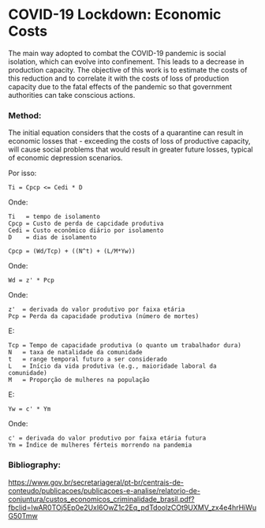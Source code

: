 # COVID-19 Lockdown: Economic Costs

The main way adopted to combat the COVID-19 pandemic is social isolation, which can evolve into confinement. This leads to a decrease in production capacity. The objective of this work is to estimate the costs of this reduction and to correlate it with the costs of loss of production capacity due to the fatal effects of the pandemic so that government authorities can take conscious actions. 

### Method:

The initial equation considers that the costs of a quarantine can result in economic losses that - exceeding the costs of loss of productive capacity, will cause social problems that would result in greater future losses, typical of economic depression scenarios.

Por isso: 

```
Ti = Cpcp <= Cedi * D
```

Onde:

```
Ti   = tempo de isolamento
Cpcp = Custo de perda de capcidade produtiva
Cedi = Custo econômico diário por isolamento
D    = dias de isolamento
```

```
Cpcp = (Wd/Tcp) + ((N^t) + (L/M*Yw))
```

Onde:

```
Wd = z' * Pcp
```

Onde:
```
z'  = derivada do valor produtivo por faixa etária
Pcp = Perda da capacidade produtiva (número de mortes)
```

E: 

```
Tcp = Tempo de capacidade produtiva (o quanto um trabalhador dura)
N   = taxa de natalidade da comunidade
t   = range temporal futuro a ser considerado
L   = Início da vida produtiva (e.g., maioridade laboral da comunidade)
M   = Proporção de mulheres na população
```
E: 

```
Yw = c' * Ym
```

Onde: 

```
c' = derivada do valor produtivo por faixa etária futura 
Ym = Índice de mulheres férteis morrendo na pandemia
```


### Bibliography:

https://www.gov.br/secretariageral/pt-br/centrais-de-conteudo/publicacoes/publicacoes-e-analise/relatorio-de-conjuntura/custos_economicos_criminalidade_brasil.pdf?fbclid=IwAR0TOj5Ep0e2UxI6OwZ1c2Eq_pdTdoolzCOt9UXMV_zx4e4hrHiWuG50Tmw
